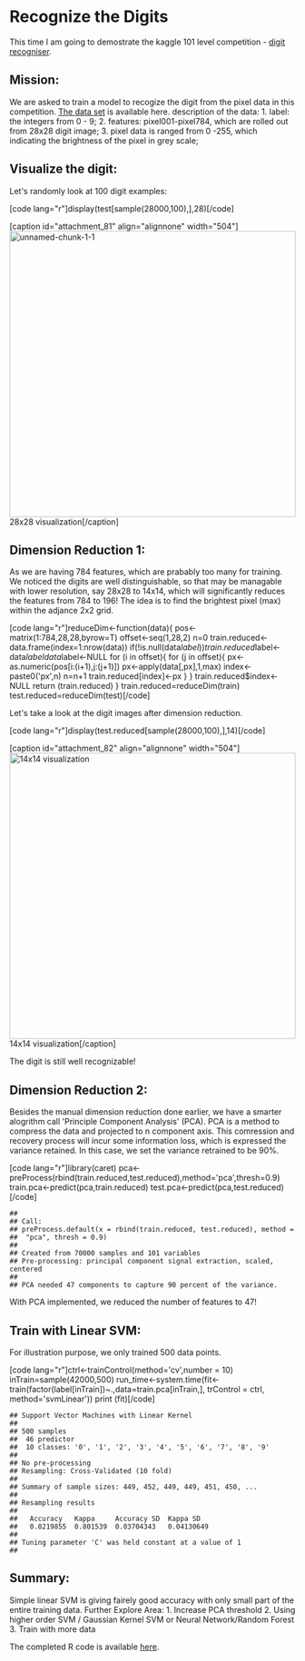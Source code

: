 <h1>Recognize the Digits</h1>

This time I am going to demostrate the kaggle 101 level competition - <a href="https://www.kaggle.com/c/digit-recognizer" target="_blank">digit recogniser</a>.
<h2>Mission:</h2>
We are asked to train a model to recogize the digit from the pixel data in this competition. <a href="https://www.kaggle.com/c/digit-recognizer/data" target="_blank">The data set</a> is available here.
description of the data:
1. label: the integers from 0 - 9;
2. features: pixel001-pixel784, which are rolled out from 28x28 digit image;
3. pixel data is ranged from 0 -255, which indicating the brightness of the pixel in grey scale;
<h2>Visualize the digit:</h2>
Let's randomly look at 100 digit examples:

[code lang="r"]display(test[sample(28000,100),],28)[/code]

[caption id="attachment_81" align="alignnone" width="504"]<img class="wp-image-81 size-full" src="https://6chaoran.files.wordpress.com/2015/07/unnamed-chunk-1-1.png" alt="unnamed-chunk-1-1" width="504" height="504" /> 28x28 visualization[/caption]

<!--more-->
<h2>Dimension Reduction 1:</h2>
As we are having 784 features, which are prabably too many for training. We noticed the digits are well distinguishable, so that may be managable with lower resolution, say 28x28 to 14x14, which will significantly reduces the features from 784 to 196!
The idea is to find the brightest pixel (max) within the adjance 2x2 grid.

[code lang="r"]reduceDim&lt;-function(data){
  pos&lt;-matrix(1:784,28,28,byrow=T)
  offset&lt;-seq(1,28,2)
  n=0
  train.reduced&lt;-data.frame(index=1:nrow(data))
  if(!is.null(data$label)) train.reduced$label&lt;-data$label
  data$label&lt;-NULL
  for (i in offset){
    for (j in offset){
      px&lt;-as.numeric(pos[i:(i+1),j:(j+1)])
      px&lt;-apply(data[,px],1,max)
      index&lt;-paste0('px',n)
      n=n+1
      train.reduced[index]&lt;-px
    }
  }
  train.reduced$index&lt;-NULL
  return (train.reduced)
}
train.reduced=reduceDim(train)
test.reduced=reduceDim(test)[/code]

Let's take a look at the digit images after dimension reduction.

[code lang="r"]display(test.reduced[sample(28000,100),],14)[/code]

[caption id="attachment_82" align="alignnone" width="504"]<img class="wp-image-82 size-full" src="https://6chaoran.files.wordpress.com/2015/07/unnamed-chunk-3-1.png" alt="14x14 visualization" width="504" height="504" /> 14x14 visualization[/caption]

The digit is still well recognizable!
<h2>Dimension Reduction 2:</h2>
Besides the manual dimension reduction done earlier, we have a smarter alogrithm call 'Principle Component Analysis' (PCA).
PCA is a method to compress the data and projected to n component axis. This comression and recovery process will incur some information loss, which is expressed the variance retained. In this case, we set the variance retrained to be 90%.

[code lang="r"]library(caret)
pca&lt;-preProcess(rbind(train.reduced,test.reduced),method='pca',thresh=0.9)
train.pca&lt;-predict(pca,train.reduced)
test.pca&lt;-predict(pca,test.reduced)[/code]

<pre><code>## 
## Call:
## preProcess.default(x = rbind(train.reduced, test.reduced), method =
##  "pca", thresh = 0.9)
## 
## Created from 70000 samples and 101 variables
## Pre-processing: principal component signal extraction, scaled, centered 
## 
## PCA needed 47 components to capture 90 percent of the variance.</code></pre>
With PCA implemented, we reduced the number of features to 47!
<h2>Train with Linear SVM:</h2>
For illustration purpose, we only trained 500 data points.

[code lang="r"]ctrl&lt;-trainControl(method='cv',number = 10)
inTrain=sample(42000,500)
run_time&lt;-system.time(fit&lt;-train(factor(label[inTrain])~.,data=train.pca[inTrain,],
            trControl = ctrl,
            method='svmLinear'))
print (fit)[/code]

<pre><code>## Support Vector Machines with Linear Kernel 
## 
## 500 samples
##  46 predictor
##  10 classes: '0', '1', '2', '3', '4', '5', '6', '7', '8', '9' 
## 
## No pre-processing
## Resampling: Cross-Validated (10 fold) 
## 
## Summary of sample sizes: 449, 452, 449, 449, 451, 450, ... 
## 
## Resampling results
## 
##   Accuracy   Kappa     Accuracy SD  Kappa SD  
##   0.8219855  0.801539  0.03704343   0.04130649
## 
## Tuning parameter 'C' was held constant at a value of 1
## 
</code></pre>
<h2>Summary:</h2>
Simple linear SVM is giving fairely good accuracy with only small part of the entire training data.
Further Explore Area:
1. Increase PCA threshold
2. Using higher order SVM / Gaussian Kernel SVM or Neural Network/Random Forest
3. Train with more data

The completed R code is available <a href="https://github.com/6chaoran/kaggle/blob/master/digit-recognizer/digit-recognize.R" target="_blank">here</a>.
